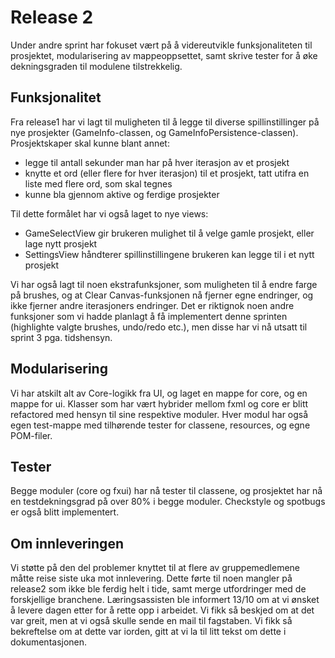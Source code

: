 # Release 2
Under andre sprint har fokuset vært på å videreutvikle funksjonaliteten til prosjektet, modularisering av mappeoppsettet, samt skrive tester for å øke dekningsgraden til modulene tilstrekkelig.

## Funksjonalitet
Fra release1 har vi lagt til muligheten til å legge til diverse spillinstillinger på nye prosjekter (GameInfo-classen, og GameInfoPersistence-classen). Prosjektskaper skal kunne blant annet: 
- legge til antall sekunder man har på hver iterasjon av et prosjekt
- knytte et ord (eller flere for hver iterasjon) til et prosjekt, tatt utifra en liste med flere ord, som skal tegnes
- kunne bla gjennom aktive og ferdige prosjekter

Til dette formålet har vi også laget to nye views:
- GameSelectView gir brukeren mulighet til å velge gamle prosjekt, eller lage nytt prosjekt
- SettingsView håndterer spillinstillingene brukeren kan legge til i et nytt prosjekt

Vi har også lagt til noen ekstrafunksjoner, som muligheten til å endre farge på brushes, og at Clear Canvas-funksjonen nå fjerner egne endringer, og ikke fjerner andre iterasjoners endringer. Det er riktignok noen andre funksjoner som vi hadde planlagt å få implementert denne sprinten (highlighte valgte brushes, undo/redo etc.), men disse har vi nå utsatt til sprint 3 pga. tidshensyn.

## Modularisering
Vi har atskilt alt av Core-logikk fra UI, og laget en mappe for core, og en mappe for ui. Klasser som har vært hybrider mellom fxml og core er blitt refactored med hensyn til sine respektive moduler. Hver modul har også egen test-mappe med tilhørende tester for classene, resources, og egne POM-filer. 

## Tester
Begge moduler (core og fxui) har nå tester til classene, og prosjektet har nå en testdekningsgrad på over 80% i begge moduler. Checkstyle og spotbugs er også blitt implementert.

## Om innleveringen
Vi støtte på den del problemer knyttet til at flere av gruppemedlemene måtte reise siste uka mot innlevering. Dette førte til noen mangler på release2 som ikke ble ferdig helt i tide, samt merge utfordringer med de forskjellige branchene. Læringsassisten ble informert 13/10 om at vi ønsket å levere dagen etter for å rette opp i arbeidet. Vi fikk så beskjed om at det var greit, men at vi også skulle sende en mail til fagstaben. Vi fikk så bekreftelse om at dette var iorden, gitt at vi la til litt tekst om dette i dokumentasjonen. 